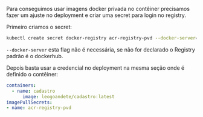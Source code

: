 
Para conseguimos usar imagens docker privada no contêiner precisamos fazer um ajuste no deployment e criar uma secret para login no registry.

Primeiro criamos o secret:

```bash
kubectl create secret docker-registry acr-registry-pvd --docker-server=kubedev.azureecr.io --docker-username=kubedev --docker-password=JA&!FDYhab54d4fA --docker-email=email@email.com

```

`--docker-server` esta flag não é necessária, se não for declarado o Registry padrão é o dockerhub.

Depois basta usar a credencial no deployment na mesma seção onde é definido o contêiner:
```yaml
containers:
  - name: cadastro
      image: leogoandete/cadastro:latest  
imagePullSecrets:
- name: acr-registry-pvd
```
